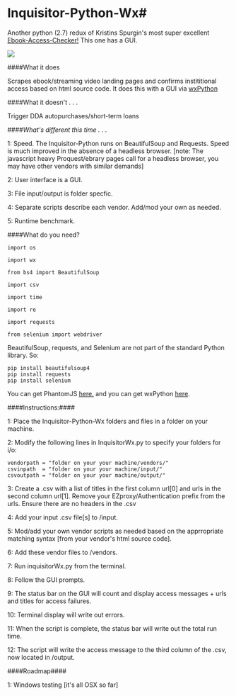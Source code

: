 # Inquisitor-Python-Wx#

Another python (2.7) redux of Kristins Spurgin's most super excellent <a href="https://github.com/UNC-Libraries/Ebook-Access-Checker">Ebook-Access-Checker!</a> This one has a GUI.

![](http://www2.viu.ca/ds-dev/gitimages/kaneview1.png)

####What it does

Scrapes ebook/streaming video landing pages and confirms instititional access based on html source code. It does this with a GUI via <a href="http://www.wxpython.org/">wxPython</a>

####What it doesn't . . . 

Trigger DDA autopurchases/short-term loans

####*What's different this time . . .*

1: Speed. The Inquisitor-Python runs on BeautifulSoup and Requests. Speed is much improved in the absence of a headless browser. [note: The javascript heavy Proquest/ebrary pages call for a headless browser, you may have other vendors with similar demands]

2: User interface is a GUI.

3: File input/output is folder specfic.

4: Separate scripts describe each vendor. Add/mod your own as needed.

5: Runtime benchmark.

  
	
####What do you need?

	import os
  
 	import wx

	from bs4 import BeautifulSoup 

	import csv

	import time

	import re 

	import requests 
	
	from selenium import webdriver
	
BeautifulSoup, requests, and Selenium are not part of the standard Python library. So:

	pip install beautifulsoup4
	pip install requests
	pip install selenium
	
You can get PhantomJS <a href="http://phantomjs.org/">here.</a>
and you can get wxPython <a href="http://www.wxpython.org/download.php#osx">here</a>.
  
####Instructions:####

1: Place the Inquisitor-Python-Wx folders and files in a folder on your machine.

2: Modify the following lines in InquisitorWx.py to specify your folders for i/o:
    
  	vendorpath = "folder on your your machine/vendors/"
  	csvinpath  = "folder on your your machine/input/" 
  	csvoutpath = "folder on your your machine/output/"

3: Create a .csv with a list of titles in the first column 	url[0] 
and urls in the second column 	url[1]. Remove your EZproxy/Authentication prefix from the urls.
Ensure there are no headers in the .csv

4: Add your input .csv file[s] to /input.

5: Mod/add your own vendor scripts as needed based on the apprropriate matching syntax [from your vendor's html source code].

6: Add these vendor files to /vendors.

7: Run inquisitorWx.py from the terminal.

8: Follow the GUI prompts.

9: The status bar on the GUI will count and display access messages + urls and titles for access failures.

10: Terminal display will write out errors.

11: When the script is complete, the status bar will write out the total run time.

12: The script will write the access message to the third column of the .csv, now located in /output.

####Roadmap####

1: Windows testing [it's all OSX so far]


